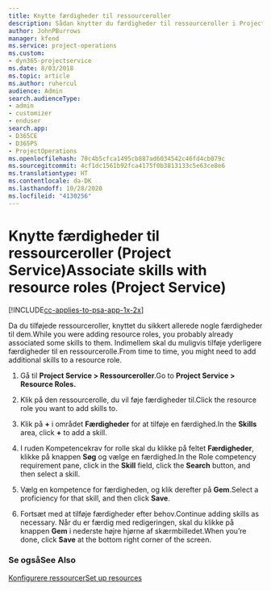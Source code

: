 ```yaml
---
title: Knytte færdigheder til ressourceroller
description: Sådan knytter du færdigheder til ressourceroller i Project Service
author: JohnPBurrows
manager: kfend
ms.service: project-operations
ms.custom:
- dyn365-projectservice
ms.date: 8/03/2018
ms.topic: article
ms.author: ruhercul
audience: Admin
search.audienceType:
- admin
- customizer
- enduser
search.app:
- D365CE
- D365PS
- ProjectOperations
ms.openlocfilehash: 70c4b5cfca1495cb887ad6034542c46fd4cb079c
ms.sourcegitcommit: 4cf1dc1561b92fca4175f0b3813133c5e63ce8e6
ms.translationtype: HT
ms.contentlocale: da-DK
ms.lasthandoff: 10/28/2020
ms.locfileid: "4130256"
---
```

# <a name="associate-skills-with-resource-roles-project-service"></a><span data-ttu-id="7cf50-103">Knytte færdigheder til ressourceroller (Project Service)</span><span class="sxs-lookup"><span data-stu-id="7cf50-103">Associate skills with resource roles (Project Service)</span></span>

[!INCLUDE[cc-applies-to-psa-app-1x-2x](../includes/cc-applies-to-psa-app-1x-2x.md)]

<span data-ttu-id="7cf50-104">Da du tilføjede ressourceroller, knyttet du sikkert allerede nogle færdigheder til dem.</span><span class="sxs-lookup"><span data-stu-id="7cf50-104">While you were adding resource roles, you probably already associated some skills to them.</span></span> <span data-ttu-id="7cf50-105">Indimellem skal du muligvis tilføje yderligere færdigheder til en ressourcerolle.</span><span class="sxs-lookup"><span data-stu-id="7cf50-105">From time to time, you might need to add additional skills to a resource role.</span></span>  
  
1.  <span data-ttu-id="7cf50-106">Gå til **Project Service > Ressourceroller**.</span><span class="sxs-lookup"><span data-stu-id="7cf50-106">Go to **Project Service > Resource Roles.**</span></span>  
  
2.  <span data-ttu-id="7cf50-107">Klik på den ressourcerolle, du vil føje færdigheder til.</span><span class="sxs-lookup"><span data-stu-id="7cf50-107">Click the resource role you want to add skills to.</span></span>  
  
3.  <span data-ttu-id="7cf50-108">Klik på **+** i området **Færdigheder** for at tilføje en færdighed.</span><span class="sxs-lookup"><span data-stu-id="7cf50-108">In the **Skills** area, click **+** to add a skill.</span></span>  
  
4.  <span data-ttu-id="7cf50-109">I ruden Kompetencekrav for rolle skal du klikke på feltet **Færdigheder**, klikke på knappen **Søg** og vælge en færdighed.</span><span class="sxs-lookup"><span data-stu-id="7cf50-109">In the Role competency requirement pane, click in the **Skill** field, click the **Search** button,  and then select a skill.</span></span>  
  
5.  <span data-ttu-id="7cf50-110">Vælg en kompetence for færdigheden, og klik derefter på **Gem**.</span><span class="sxs-lookup"><span data-stu-id="7cf50-110">Select a proficiency for that skill, and then click **Save**.</span></span>  
  
6.  <span data-ttu-id="7cf50-111">Fortsæt med at tilføje færdigheder efter behov.</span><span class="sxs-lookup"><span data-stu-id="7cf50-111">Continue adding skills as necessary.</span></span> <span data-ttu-id="7cf50-112">Når du er færdig med redigeringen, skal du klikke på knappen **Gem** i nederste højre hjørne af skærmbilledet.</span><span class="sxs-lookup"><span data-stu-id="7cf50-112">When you’re done, click **Save** at the bottom right corner of the screen.</span></span>  
  
### <a name="see-also"></a><span data-ttu-id="7cf50-113">Se også</span><span class="sxs-lookup"><span data-stu-id="7cf50-113">See Also</span></span>  
 [<span data-ttu-id="7cf50-114">Konfigurere ressourcer</span><span class="sxs-lookup"><span data-stu-id="7cf50-114">Set up resources</span></span>](../psa/set-up-resources.md)
